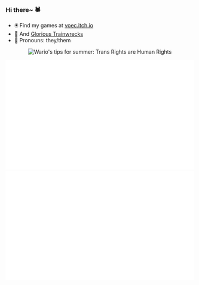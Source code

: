 ### Hi there~ 🕷

* 🖲  Find my games at [voec.itch.io](https://voec.itch.io/)
* 🚂 And [Glorious Trainwrecks](https://www.glorioustrainwrecks.com/games/*/pferd-am-herd)
* 🍃 Pronouns: they/them
  
<div align="center">   
  
![Wario's tips for summer: Trans Rights are Human Rights](https://user-images.githubusercontent.com/2915643/112627952-91c44480-8e32-11eb-996b-d207c7bbb9fa.png)  
  
</div>

<a href="https://github.com/jstrieb/github-stats">
  
![Spider's Github Staticists](https://github.com/voec/github-stats/blob/master/generated/overview.svg)</a>
<a href="https://github.com/jstrieb/github-stats">![Coding Languages Used by Spiders](https://github.com/voec/github-stats/blob/master/generated/languages.svg)</a>

